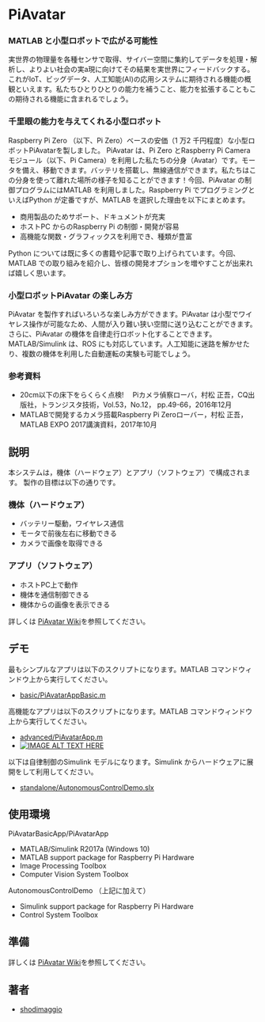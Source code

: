 PiAvatar
====

### MATLAB と小型ロボットで広がる可能性

実世界の物理量を各種センサで取得、サイバー空間に集約してデータを処理・解析し、よりよい社会の実a現に向けてその結果を実世界にフィードバックする。これがIoT、ビッグデータ、人工知能(AI)の応用システムに期待される機能の概観といえます。私たちひとりひとりの能力を補うこと、能力を拡張することもこの期待される機能に含まれるでしょう。

### 千里眼の能力を与えてくれる小型ロボット

Raspberry Pi Zero （以下、Pi Zero）ベースの安価（1 万2 千円程度）な小型ロボットPiAvatarを製しました。
PiAvatar は、Pi Zero とRaspberry Pi Camera モジュール（以下、Pi Camera）を利用した私たちの分身（Avatar）です。モータを備え、移動できます。バッテリを搭載し、無線通信ができます。私たちはこの分身を使って離れた場所の様子を知ることができます！今回、PiAvatar の制御プログラムにはMATLAB を利用しました。Raspberry Pi でプログラミングといえばPython が定番ですが、MATLAB を選択した理由を以下にまとめます。

- 商用製品のためサポート、ドキュメントが充実
- ホストPC からのRaspberry Pi の制御・開発が容易
- 高機能な関数・グラフィックスを利用でき、種類が豊富

Python については既に多くの書籍や記事で取り上げられています。今回、MATLAB での取り組みを紹介し、皆様の開発オプションを増やすことが出来れば嬉しく思います。

### 小型ロボットPiAvatar の楽しみ方

PiAvatar を製作すればいろいろな楽しみ方ができます。PiAvatar は小型でワイヤレス操作が可能なため、人間が入り難い狭い空間に送り込むことができます。さらに、PiAvatar の機体を自律走行ロボット化することできます。MATLAB/Simulink は、ROS にも対応しています。人工知能に迷路を解かせたり、複数の機体を利用した自動運転の実験も可能でしょう。

### 参考資料

- 20cm以下の床下をらくらく点検!　 Piカメラ偵察ローバ，村松 正吾，CQ出版社，トランジスタ技術，Vol.53，No.12， pp.49-66，2016年12月
- MATLABで開発するカメラ搭載Raspberry Pi Zeroローバー，村松 正吾，MATLAB EXPO 2017講演資料，2017年10月

## 説明

本システムは，機体（ハードウェア）とアプリ（ソフトウェア）で構成されます。
製作の目標は以下の通りです。

### 機体（ハードウェア）
- バッテリー駆動，ワイヤレス通信
- モータで前後左右に移動できる
- カメラで画像を取得できる

### アプリ（ソフトウェア）
- ホストPC上で動作
- 機体を通信制御できる
- 機体からの画像を表示できる

詳しくは [PiAvatar Wiki](https://github.com/shodimaggio/PiAvatar/wiki)を参照してください。

## デモ

最もシンプルなアプリは以下のスクリプトになります。MATLAB コマンドウィンドウ上から実行してください。

- [basic/PiAvatarAppBasic.m](https://github.com/shodimaggio/PiAvatar/blob/master/basic/PiAvatarAppBasic.m)

高機能なアプリは以下のスクリプトになります。MATLAB コマンドウィンドウ上から実行してください。

- [advanced/PiAvatarApp.m](https://github.com/shodimaggio/PiAvatar/blob/master/advanced/PiAvatarApp.m)
- [![IMAGE ALT TEXT HERE](http://img.youtube.com/vi/Z6dpTMZAKxU/0.jpg)](https://youtu.be/Z6dpTMZAKxU)

以下は自律制御のSimulink モデルになります。Simulink からハードウェアに展開をして利用してください。

- [standalone/AutonomousControlDemo.slx](https://github.com/shodimaggio/PiAvatar/blob/master/standalone/AutonomousControlDemo.slx)


## 使用環境

PiAvatarBasicApp/PiAvatarApp

- MATLAB/Simulink R2017a (Windows 10)
- MATLAB support package for Raspberry Pi Hardware
- Image Processing Toolbox
- Computer Vision System Toolbox

AutonomousControlDemo （上記に加えて）
- Simulink support package for Raspberry Pi Hardware
- Control System Toolbox


<!-- ## 使用法 -->

## 準備

詳しくは [PiAvatar Wiki](https://github.com/shodimaggio/PiAvatar/wiki)を参照してください。

<!-- ## ライセンス -->

<!-- [MIT](https://github.com/tcnksm/tool/blob/master/LICENCE) -->

## 著者

- [shodimaggio](https://github.com/shodimaggio)
